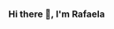 ### Hi there 👋, I'm Rafaela 


<!--   ![Snake animation](https://github.com/rafatillmann/rafatillmann/blob/output/github-contribution-grid-snake.svg) -->

